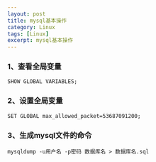 ```yaml
---
layout: post
title: mysql基本操作
category: Linux
tags: [Linux]
excerpt: mysql基本操作
---
```

### 1、查看全局变量   ###

	SHOW GLOBAL VARIABLES;

### 2、设置全局变量 ###

    SET GLOBAL max_allowed_packet=53687091200; 

### 3、生成mysql文件的命令

	mysqldump -u用户名 -p密码 数据库名 > 数据库名.sql